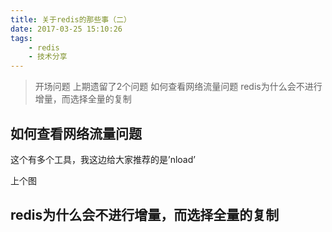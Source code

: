```yaml
---
title: 关于redis的那些事（二）
date: 2017-03-25 15:10:26
tags:
    - redis
    - 技术分享
---
```

> 开场问题
> 上期遗留了2个问题
> 如何查看网络流量问题
> redis为什么会不进行增量，而选择全量的复制

## 如何查看网络流量问题
这个有多个工具，我这边给大家推荐的是’nload’

上个图

## redis为什么会不进行增量，而选择全量的复制

